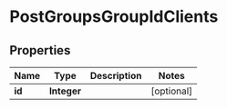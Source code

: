 

# PostGroupsGroupIdClients

## Properties

Name | Type | Description | Notes
------------ | ------------- | ------------- | -------------
**id** | **Integer** |  |  [optional]



